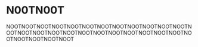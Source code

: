 # N00TN00T
NOOTNOOTNOOTNOOTNOOTNOOTNOOTNOOTNOOTNOOTNOOTNOOTNOOTNOOTNOOTNOOTNOOTNOOTNOOTNOOTNOOTNOOTNOOTNOOTNOOTNOOTNOOTNOOTNOOT

